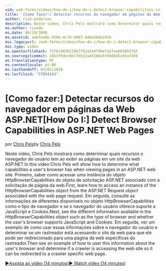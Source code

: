 ```yaml
---
uid: web-forms/videos/how-do-i/how-do-i-detect-browser-capabilities-in-aspnet-web-pages
title: '[Como fazer:] Detectar recursos do navegador em páginas da Web ASP.NET | Microsoft Docs'
author: rick-anderson
description: Neste vídeo, Chris Pels mostrará como determinar quais recursos o navegador do usuário tem ao exibir as páginas em um site da web ASP.NET. Primeiro, saber como acc....
ms.author: riande
ms.date: 06/19/2008
ms.assetid: aabfeabb-459e-4cfd-b067-44da3bbb291b
msc.legacyurl: /web-forms/videos/how-do-i/how-do-i-detect-browser-capabilities-in-aspnet-web-pages
msc.type: video
ms.openlocfilehash: 72fbc9836138b7792a5447d9efa5fee6038b57b5
ms.sourcegitcommit: 24b1f6decbb17bb22a45166e5fdb0845c65af498
ms.translationtype: MT
ms.contentlocale: pt-BR
ms.lasthandoff: 03/01/2019
ms.locfileid: "57054143"
---
```

<a name="how-do-i-detect-browser-capabilities-in-aspnet-web-pages"></a><span data-ttu-id="9259d-104">[Como fazer:] Detectar recursos do navegador em páginas da Web ASP.NET</span><span class="sxs-lookup"><span data-stu-id="9259d-104">[How Do I:] Detect Browser Capabilities in ASP.NET Web Pages</span></span>
====================
<span data-ttu-id="9259d-105">por [Chris Pels](https://twitter.com/chrispels)</span><span class="sxs-lookup"><span data-stu-id="9259d-105">by [Chris Pels](https://twitter.com/chrispels)</span></span>

<span data-ttu-id="9259d-106">Neste vídeo, Chris Pels mostrará como determinar quais recursos o navegador do usuário tem ao exibir as páginas em um site da web ASP.NET.</span><span class="sxs-lookup"><span data-stu-id="9259d-106">In this video Chris Pels will show how to determine what capabilities a user's browser has when viewing pages in an ASP.NET web site.</span></span> <span data-ttu-id="9259d-107">Primeiro, saber como acessar uma instância do objeto HttpBrowserCapabilities do objeto de solicitação ASP.NET associado com a solicitação de página da web.</span><span class="sxs-lookup"><span data-stu-id="9259d-107">First, learn how to access an instance of the HttpBrowserCapabilities object from the ASP.NET Request object associated with the web page request.</span></span> <span data-ttu-id="9259d-108">Em seguida, consulte as informações de diferentes disponíveis no objeto HttpBrowserCapabilities como o tipo de navegador e se o navegador do usuário oferece suporte a JavaScript e Cookies.</span><span class="sxs-lookup"><span data-stu-id="9259d-108">Next, see the different information available in the HttpBrowserCapabilities object such as the type of browser and whether the user's browser supports JavaScript and Cookies.</span></span> <span data-ttu-id="9259d-109">Em seguida, ver um exemplo de como usar essas informações sobre o navegador do usuário e determinar se um rastreador está acessando o site da web para que ele pode ser redirecionado para uma página da web específicas do rastreador.</span><span class="sxs-lookup"><span data-stu-id="9259d-109">Then see an example of how to user this information about the user's browser and determine if a crawler is accessing the web site so it can be redirected to a crawler specific web page.</span></span>

[<span data-ttu-id="9259d-110">&#9654;Assista ao vídeo (14 minutos)</span><span class="sxs-lookup"><span data-stu-id="9259d-110">&#9654; Watch video (14 minutes)</span></span>](https://channel9.msdn.com/Blogs/ASP-NET-Site-Videos/how-do-i-detect-browser-capabilities-in-aspnet-web-pages)
